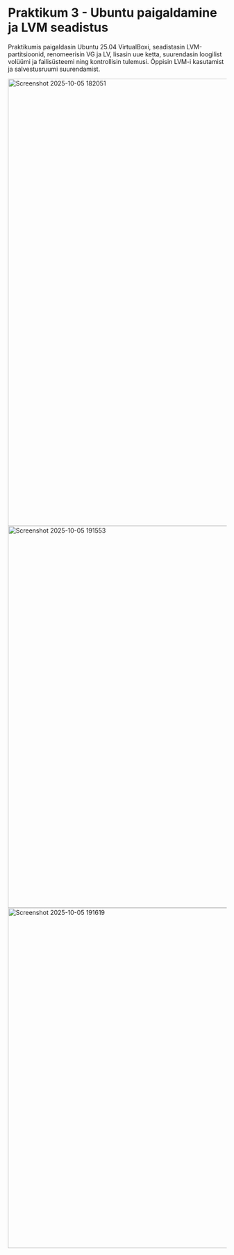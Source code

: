 # Praktikum 3 - Ubuntu paigaldamine ja LVM seadistus
Praktikumis paigaldasin Ubuntu 25.04 VirtualBoxi, seadistasin LVM-partitsioonid, renomeerisin VG ja LV, lisasin uue ketta, suurendasin loogilist volüümi ja failisüsteemi ning kontrollisin tulemusi. Õppisin LVM-i kasutamist ja salvestusruumi suurendamist.

<img width="1919" height="1029" alt="Screenshot 2025-10-05 182051" src="https://github.com/user-attachments/assets/2173a1cd-ac07-4b59-b227-5d233613c088" />
<img width="715" height="879" alt="Screenshot 2025-10-05 191553" src="https://github.com/user-attachments/assets/274f2fd0-ef39-41cc-8283-287f6aa90c32" />
<img width="1211" height="783" alt="Screenshot 2025-10-05 191619" src="https://github.com/user-attachments/assets/94dc9bec-695f-4fad-963b-8197ad94b5f8" />
